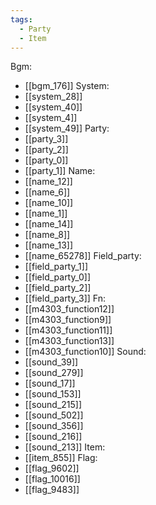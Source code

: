```yaml
---
tags:
  - Party
  - Item
---
```

Bgm:
- [[bgm_176]]
System:
- [[system_28]]
- [[system_40]]
- [[system_4]]
- [[system_49]]
Party:
- [[party_3]]
- [[party_2]]
- [[party_0]]
- [[party_1]]
Name:
- [[name_12]]
- [[name_6]]
- [[name_10]]
- [[name_1]]
- [[name_14]]
- [[name_8]]
- [[name_13]]
- [[name_65278]]
Field_party:
- [[field_party_1]]
- [[field_party_0]]
- [[field_party_2]]
- [[field_party_3]]
Fn:
- [[m4303_function12]]
- [[m4303_function9]]
- [[m4303_function11]]
- [[m4303_function13]]
- [[m4303_function10]]
Sound:
- [[sound_39]]
- [[sound_279]]
- [[sound_17]]
- [[sound_153]]
- [[sound_215]]
- [[sound_502]]
- [[sound_356]]
- [[sound_216]]
- [[sound_213]]
Item:
- [[item_855]]
Flag:
- [[flag_9602]]
- [[flag_10016]]
- [[flag_9483]]
